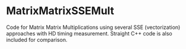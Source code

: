 MatrixMatrixSSEMult
===================

Code for Matrix Matrix Multiplications using several SSE (vectorization) approaches with HD timing measurement. Straight C++ code is also included for comparison.
